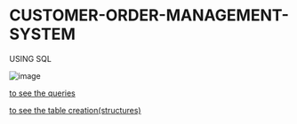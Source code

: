 # CUSTOMER-ORDER-MANAGEMENT-SYSTEM
USING SQL

![image](https://github.com/user-attachments/assets/3417ad3f-7102-4291-9cf8-4c17df660fae)

[to see the queries](https://github.com/bhuvan1509/CUSTOMER-ORDER-MANAGEMENT-SYSTEM/blob/main/Customer%20Order%20Management%20System.sql)

[to see the table creation(structures)](https://github.com/bhuvan1509/CUSTOMER-ORDER-MANAGEMENT-SYSTEM/blob/main/COMS%20tables%20creation.sql)

